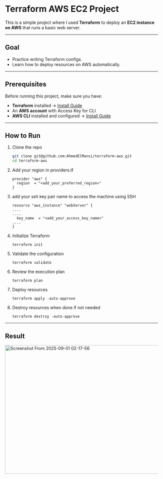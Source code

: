 # Terraform AWS EC2 Project
This is a simple project where I used **Terraform** to deploy an **EC2 instance on AWS** that runs a basic web server.

---
## Goal
- Practice writing Terraform configs.
- Learn how to deploy resources on AWS automatically.
---

## Prerequisites

Before running this project, make sure you have:

- **Terraform** installed → [Install Guide](https://developer.hashicorp.com/terraform/tutorials/aws-get-started/install-cli)
- An **AWS account** with Access Key for CLI
- **AWS CLI** installed and configured → [Install Guide](https://docs.aws.amazon.com/cli/latest/userguide/getting-started-install.html)
---

## How to Run
1. Clone the repo
   ```bash
   git clone git@github.com:AhmedElMansi/terraform-aws.git
   cd terraform-aws
   ```
2. Add your region in providers.tf
   ```
   provider "aws" {
     region  = "<add_your_preferred_region>"
   }
   ```
3. add your ssh key pair name to access the machine using SSH
   ```
   resource "aws_instance" "webServer" {
   ....
   ....
     key_name  = "<add_your_access_key_name>"
   ....
   }
   ```
4. Initialize Terraform
   ```
   terraform init
   ```
5. Validate the configuration
   ```
   terraform validate
   ```
6. Review the execution plan
   ```
   terraform plan
   ```
7. Deploy resources
   ```
   terraform apply -auto-approve
   ```
8. Destroy resources when done if not needed
   ```
   terraform destroy -auto-approve
   ```
---
## Result
<img width="985" height="423" alt="Screenshot From 2025-09-01 02-17-56" src="https://github.com/user-attachments/assets/0232850e-79b8-4882-8304-d38ee3f1dd0a" />
